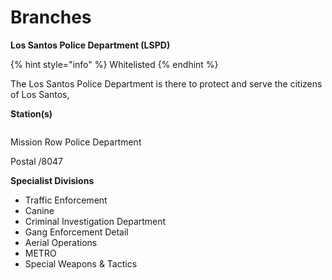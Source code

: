 # Branches

**Los Santos Police Department (LSPD)**

{% hint style="info" %} Whitelisted {% endhint %}

The Los Santos Police Department is there to protect and serve the citizens of Los Santos,

**Station(s)** 

<IMAGE HERE>

Mission Row Police Department

Postal /8047

**Specialist Divisions**

  - Traffic Enforcement
  - Canine
  - Criminal Investigation Department
  - Gang Enforcement Detail
  - Aerial Operations
  - METRO
  - Special Weapons & Tactics

    
